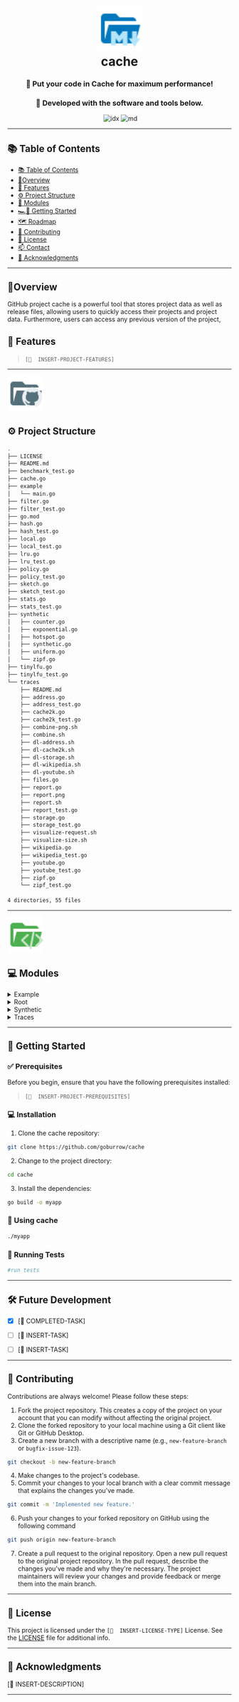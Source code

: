 
<div align="center">
<h1 align="center">
<img src="https://raw.githubusercontent.com/PKief/vscode-material-icon-theme/ec559a9f6bfd399b82bb44393651661b08aaf7ba/icons/folder-markdown-open.svg" width="100" />
<br>
cache
</h1>
<h3 align="center">📍 Put your code in Cache for maximum performance!</h3>
<h3 align="center">🚀 Developed with the software and tools below.</h3>
<p align="center">

<img src="https://img.shields.io/badge/Markdown-000000.svg?style=for-the-badge&logo=Markdown&logoColor=white" alt="" />
<img src="https://img.shields.io/badge/GNU%20Bash-4EAA25.svg?style=for-the-badge&logo=GNU-Bash&logoColor=white" alt="idx" />
<img src="https://img.shields.io/badge/Go-00ADD8.svg?style=for-the-badge&logo=Go&logoColor=white" alt="md" />
</p>

</div>

---
## 📚 Table of Contents
- [📚 Table of Contents](#-table-of-contents)
- [📍Overview](#-introdcution)
- [🔮 Features](#-features)
- [⚙️ Project Structure](#project-structure)
- [🧩 Modules](#modules)
- [🏎💨 Getting Started](#-getting-started)
- [🗺 Roadmap](#-roadmap)
- [🤝 Contributing](#-contributing)
- [🪪 License](#-license)
- [📫 Contact](#-contact)
- [🙏 Acknowledgments](#-acknowledgments)

---

## 📍Overview

GitHub project cache is a powerful tool that stores project data as well as release files, allowing users to quickly access their projects and project data. Furthermore, users can access any previous version of the project,

## 🔮 Features

> `[📌  INSERT-PROJECT-FEATURES]`

---

<img src="https://raw.githubusercontent.com/PKief/vscode-material-icon-theme/ec559a9f6bfd399b82bb44393651661b08aaf7ba/icons/folder-github-open.svg" width="80" />

## ⚙️ Project Structure

```bash
.
├── LICENSE
├── README.md
├── benchmark_test.go
├── cache.go
├── example
│   └── main.go
├── filter.go
├── filter_test.go
├── go.mod
├── hash.go
├── hash_test.go
├── local.go
├── local_test.go
├── lru.go
├── lru_test.go
├── policy.go
├── policy_test.go
├── sketch.go
├── sketch_test.go
├── stats.go
├── stats_test.go
├── synthetic
│   ├── counter.go
│   ├── exponential.go
│   ├── hotspot.go
│   ├── synthetic.go
│   ├── uniform.go
│   └── zipf.go
├── tinylfu.go
├── tinylfu_test.go
└── traces
    ├── README.md
    ├── address.go
    ├── address_test.go
    ├── cache2k.go
    ├── cache2k_test.go
    ├── combine-png.sh
    ├── combine.sh
    ├── dl-address.sh
    ├── dl-cache2k.sh
    ├── dl-storage.sh
    ├── dl-wikipedia.sh
    ├── dl-youtube.sh
    ├── files.go
    ├── report.go
    ├── report.png
    ├── report.sh
    ├── report_test.go
    ├── storage.go
    ├── storage_test.go
    ├── visualize-request.sh
    ├── visualize-size.sh
    ├── wikipedia.go
    ├── wikipedia_test.go
    ├── youtube.go
    ├── youtube_test.go
    ├── zipf.go
    └── zipf_test.go

4 directories, 55 files
```
---

<img src="https://raw.githubusercontent.com/PKief/vscode-material-icon-theme/ec559a9f6bfd399b82bb44393651661b08aaf7ba/icons/folder-src-open.svg" width="80" />

## 💻 Modules
<details closed><summary>Example</summary>

| File    | Summary                                                                                                                    | Module          |
|:--------|:---------------------------------------------------------------------------------------------------------------------------|:----------------|
| main.go | This code creates a cache with a maximum size of 1000, an expiration time of 30 seconds, and a refresh time of 20 seconds. | example/main.go |

</details>

<details closed><summary>Root</summary>

| File              | Summary                                                                                                                                                                                                                                                                                                                                         | Module            |
|:------------------|:------------------------------------------------------------------------------------------------------------------------------------------------------------------------------------------------------------------------------------------------------------------------------------------------------------------------------------------------|:------------------|
| go.mod            | Goburrow/cache is a Go module for caching data in memory. It provides an easy-to-use API for storing and retrieving data with support for expiration, eviction, and thread-safety.                                                                                                                                                              | go.mod            |
| local_test.go     | Error fetching summary.                                                                                                                                                                                                                                                                                                                         | local_test.go     |
| filter_test.go    | This code tests a bloom filter package by initializing it with a given number of inputs and a false positive rate, then checking if the filter contains the inputs and if it returns the correct values for existing and non-existing inputs.                                                                                                   | filter_test.go    |
| policy_test.go    | This code benchmarks a cache package by creating entries, getting or setting them, and deleting them. It uses atomic operations and runs in parallel to measure performance.                                                                                                                                                                    | policy_test.go    |
| lru_test.go       | This code is a package for testing a cache, specifically an LRU (Least Recently Used) cache and a Segmented LRU (SLRU) cache.                                                                                                                                                                                                                   | lru_test.go       |
| policy.go         | Package cache is a data structure for storing cache entries with a cache policy. It includes functions for getting, setting, and deleting entries, as well as functions for managing the cache policy.                                                                                                                                          | policy.go         |
| cache.go          | Package cache provides partial implementations of Guava Cache, including support for LRU, Segmented LRU and TinyLFU. It provides functions to get, put, invalidate, and refresh values associated with keys, as well as a Reloader interface to asynchronously reload values.                                                                   | cache.go          |
| local.go          | Error fetching summary.                                                                                                                                                                                                                                                                                                                         | local.go          |
| tinylfu.go        | Package cache implements TinyLFU, a caching algorithm utilizing 4bit Count Min Sketch and Bloom Filter as a Doorkeeper and Segmented LRU for long term retention.                                                                                                                                                                               | tinylfu.go        |
| filter.go         | nextPowerOfTwo returns the next power of two for the given number. func nextPowerOfTwo(n uint32) uint32 {                                                                                                                                                                                                                                       | filter.go         |
|                   | 	n--                                                                                                                                                                                                                                                                                                                                            |                   |
|                   | 	n |= n >> 1                                                                                                                                                                                                                                                                                                                                    |                   |
|                   | 	n |= n >> 2                                                                                                                                                                                                                                                                                                                                    |                   |
|                   | 	n |= n >> 4                                                                                                                                                                                                                                                                                                                                    |                   |
|                   | 	n |= n >> 8                                                                                                                                                                                                                                                                                                                                    |                   |
|                   | 	n |= n >> 16                                                                                                                                                                                                                                                                                                                                   |                   |
|                   | 	n++                                                                                                                                                                                                                                                                                                                                            |                   |
|                   | 	return n                                                                                                                                                                                                                                                                                                                                       |                   |
|                   | }                                                                                                                                                                                                                                                                                                                                               |                   |
| hash_test.go      | This package provides functions to calculate a 64-bit hash value using the FNV algorithm for a variety of data types, including integers, strings, and booleans.                                                                                                                                                                                | hash_test.go      |
| stats.go          | This package provides a cache with performance statistics, including hit rate, miss rate, load error rate, average load penalty, and eviction count.                                                                                                                                                                                            | stats.go          |
| lru.go            | Package cache is a LRU cache and segmented LRU cache implementation. It provides functions to initialize, write, access, remove, and iterate through the cache.                                                                                                                                                                                 | lru.go            |
| hash.go           | This package provides a cache key hashing function that can be used to override the default hash function. It supports a variety of data types, including integers, floats, strings, and pointers.                                                                                                                                              | hash.go           |
| tinylfu_test.go   | This code is a test for the tinyLFU package cache, which is used to store and manage data. It includes functions to assert the capacity, length, and entries of the cache, as well as functions to write and access entries.                                                                                                                    | tinylfu_test.go   |
| benchmark_test.go | This package provides a cache with various synthetic generators for benchmarking. It includes functions for testing the maximum size, uniform, counter, exponential, zipf, and hotspot generators.                                                                                                                                              | benchmark_test.go |
| sketch_test.go    | This code tests and benchmarks a countMinSketch package, which is used to store and retrieve data from a cache. It tests the accuracy of the data stored in the cache and benchmarks the resetting of the cache.                                                                                                                                | sketch_test.go    |
| sketch.go         | This package provides an implementation of count-min sketch with 4-bit counters. It includes functions to initialize, add, estimate, reset, and clear the sketch.                                                                                                                                                                               | sketch.go         |
| stats_test.go     | This package cache code tests a statsCounter struct, recording hits, misses, load successes, load errors, and evictions. It then takes a snapshot of the stats and tests the hit count, miss count, success count, error count, total load time, eviction count, request count, hit rate, miss rate, load error rate, and average load penalty. | stats_test.go     |

</details>

<details closed><summary>Synthetic</summary>

| File           | Summary                                                                                                                                                                                                                                                               | Module                   |
|:---------------|:----------------------------------------------------------------------------------------------------------------------------------------------------------------------------------------------------------------------------------------------------------------------|:-------------------------|
| synthetic.go   | This package provides an interface for generating pseudo-random numbers. It defines the Generator interface which provides a method for generating an integer.                                                                                                        | synthetic/synthetic.go   |
| exponential.go | This package provides a Generator resembling an exponential distribution, which is initialized with a mean value and returns a random integer.                                                                                                                        | synthetic/exponential.go |
| counter.go     | This package provides a Generator which returns a sequence of unique integers, starting from a given start value. It uses the atomic package to ensure thread safety.                                                                                                 | synthetic/counter.go     |
| zipf.go        | This package provides a Generator resembling Zipf distribution, which is a type of probability distribution. It takes in three parameters: min, max, and exp, and returns a Generator with a random source seeded with the current UnixNano time.                     | synthetic/zipf.go        |
| uniform.go     | This package provides a uniformGenerator type which implements a Generator interface. It uses the math/rand package to generate random numbers within a given range (min, max).                                                                                       | synthetic/uniform.go     |
| hotspot.go     | This package provides a hotspotGenerator struct which generates random integers resembling a hotspot distribution. It takes in a minimum and maximum value, as well as a hotFrac float64 which is the fraction of total items which have a proportion (1. 0-hotFrac). | synthetic/hotspot.go     |

</details>

<details closed><summary>Traces</summary>

| File                 | Summary                                                                                                                                                                                                                                                                                                                 | Module                      |
|:---------------------|:------------------------------------------------------------------------------------------------------------------------------------------------------------------------------------------------------------------------------------------------------------------------------------------------------------------------|:----------------------------|
| youtube.go           | This package provides a youtubeProvider struct which reads from an io. Reader and provides a context and keys channel. It parses the bytes read from the io.                                                                                                                                                            | traces/youtube.go           |
| files.go             | This package provides functions to open and read files with the extensions . gzand . bz2, as well as reset the reader and close the files.                                                                                                                                                                              | traces/files.go             |
| dl-storage.sh        | This code downloads two files, WebSearch1. spc. bz2 and Financial2. spc. bz2, from the skuld. cs. umass. edu/traces/storage/ directory if they are not already present.                                                                                                                                                 | traces/dl-storage.sh        |
| address_test.go      | This package traces tests the request and size of an address provider using different policies. It runs tests in parallel and uses a cache size of 128 for request tests and 25 for size tests.                                                                                                                         | traces/address_test.go      |
| address.go           | This code provides a Provider with items from application traces by the University of California, San Diego. It reads bytes from a given reader, parses them, and returns a uint64 value.                                                                                                                               | traces/address.go           |
| visualize-size.sh    | This code is a bash script that creates a graph of hit rate versus cache size from a set of data files. It sets the output format, creates a plot argument, and then uses gnuplot to create the graph.                                                                                                                  | traces/visualize-size.sh    |
| youtube_test.go      | This package traces tests the request and size of a Youtube provider using different policies. It runs tests in parallel and sets options such as cache size, report interval, and max items.                                                                                                                           | traces/youtube_test.go      |
| dl-cache2k.sh        | This code downloads six trace files from a GitHub repository and stores them in the current directory.                                                                                                                                                                                                                  | traces/dl-cache2k.sh        |
| report.sh            | This code is a Bash script that runs tests, visualizes requests, and visualizes cache sizes for a list of traces (Address, CPP, Multi2, ORMBusy, Glimpse, OLTP, Sprite, Financial, WebSearch, Wikipedia, YouTube, and Zipf).                                                                                            | traces/report.sh            |
| dl-address.sh        | This code downloads a file called "proj1-traces. tar. gz" from a website and extracts the contents of the file.                                                                                                                                                                                                         | traces/dl-address.sh        |
| storage_test.go      | This package traces code tests the request and size of web search and financial data with different policies and options.                                                                                                                                                                                               | traces/storage_test.go      |
| storage.go           | This package provides a storage provider for traces from the University of Massachusetts. It reads from an io. Reader and provides items to a channel.                                                                                                                                                                  | traces/storage.go           |
| wikipedia_test.go    | This code tests the request and size of a Wikipedia provider using different policies. It runs tests in parallel and sets options such as cache size, report interval, and max items.                                                                                                                                   | traces/wikipedia_test.go    |
| cache2k_test.go      | This package traces code tests the performance of different caching policies on various trace files. It runs tests for request and size on trace files such as trace-mt-db-*-busy. trc. bin. bz2, trace-cpp. trc. bin. gz, trace-glimpse. trc. bin. gz, trace-oltp. trc. bin. gz, trace-sprite. trc. bin. gz, and trace | traces/cache2k_test.go      |
| dl-youtube.sh        | This code downloads a file called youtube_traces. tgz, extracts it, and renames the files within it according to the date they were created.                                                                                                                                                                            | traces/dl-youtube.sh        |
| combine.sh           | This code is a shell script that creates a report in the specified format (default is png) by concatenating all files with the pattern *-requests. $FORMAT and *-cachesize. $FORMAT and saving the result as report. $FORMAT.                                                                                           | traces/combine.sh           |
| visualize-request.sh | This code is a bash script that uses gnuplot to generate a graph from a set of data files. It sets the output format, creates a plot argument from the data files, and then uses gnuplot to generate the graph with the given parameters.                                                                               | traces/visualize-request.sh |
| wikipedia.go         | This package provides a WikipediaProvider which reads from an io. Reader and parses the data to extract URLs. It then sends the URLs to a channel for further processing.                                                                                                                                               | traces/wikipedia.go         |
| report.go            | This package provides a benchmarking tool for caches, allowing users to report on the performance of their caches with various policies and cache sizes.                                                                                                                                                                | traces/report.go            |
| report_test.go       | This package provides functions to test request and size of traces. It opens files, creates a provider, creates a reporter, and benchmarks the cache.                                                                                                                                                                   | traces/report_test.go       |
| cache2k.go           | This code creates a cache2kProvider struct which reads in data from a given io. Reader and provides it to a given context.                                                                                                                                                                                              | traces/cache2k.go           |
| zipf.go              | This package provides a zipfProvider type which implements the Provider interface. It uses the rand. Zipf function to generate random numbers with a Zipf distribution, and provides a function to create a new zipfProvider with a given s and num parameter.                                                          | traces/zipf.go              |
| combine-png.sh       | This code creates a montage of four images (address-requests. png, address-cachesize. png, wikipedia-requests. png, wikipedia-cachesize. png, youtube-requests. png, youtube-cachesize. png, zipf-requests. png, zipf-cachesize. png) and saves it as a single image named report. png.                                 | traces/combine-png.sh       |
| dl-wikipedia.sh      | This code downloads the file "wiki. 1191201596. gz" from the website "http://www. wikibench. eu/wiki/2007-10/" if it is not already present in the current directory.                                                                                                                                                   | traces/dl-wikipedia.sh      |
| zipf_test.go         | This package traces tests the request and size of a Zipf provider with different policies. It creates a report file for each policy and tests the cache size and max items.                                                                                                                                             | traces/zipf_test.go         |

</details>
<hr />

## 🚀 Getting Started

### ✅ Prerequisites

Before you begin, ensure that you have the following prerequisites installed:
> `[📌  INSERT-PROJECT-PREREQUISITES]`

### 💻 Installation

1. Clone the cache repository:
```sh
git clone https://github.com/goburrow/cache
```

2. Change to the project directory:
```sh
cd cache
```

3. Install the dependencies:
```sh
go build -o myapp
```

### 🤖 Using cache

```sh
./myapp
```

### 🧪 Running Tests
```sh
#run tests
```

<hr />

## 🛠 Future Development
- [X] [📌  COMPLETED-TASK]
- [ ] [📌  INSERT-TASK]
- [ ] [📌  INSERT-TASK]


---

## 🤝 Contributing
Contributions are always welcome! Please follow these steps:
1. Fork the project repository. This creates a copy of the project on your account that you can modify without affecting the original project.
2. Clone the forked repository to your local machine using a Git client like Git or GitHub Desktop.
3. Create a new branch with a descriptive name (e.g., `new-feature-branch` or `bugfix-issue-123`).
```sh
git checkout -b new-feature-branch
```
4. Make changes to the project's codebase.
5. Commit your changes to your local branch with a clear commit message that explains the changes you've made.
```sh
git commit -m 'Implemented new feature.'
```
6. Push your changes to your forked repository on GitHub using the following command
```sh
git push origin new-feature-branch
```
7. Create a pull request to the original repository.
Open a new pull request to the original project repository. In the pull request, describe the changes you've made and why they're necessary.
The project maintainers will review your changes and provide feedback or merge them into the main branch.

---

## 🪪 License

This project is licensed under the `[📌  INSERT-LICENSE-TYPE]` License. See the [LICENSE](https://docs.github.com/en/communities/setting-up-your-project-for-healthy-contributions/adding-a-license-to-a-repository) file for additional info.

---

## 🙏 Acknowledgments

[📌  INSERT-DESCRIPTION]


---
